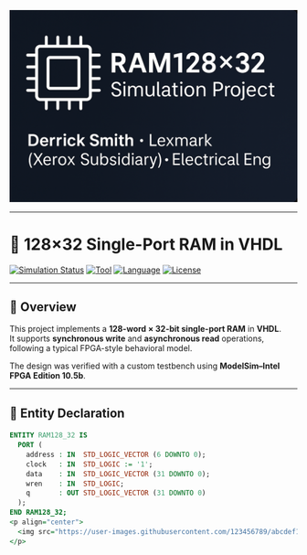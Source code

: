 <p align="center">
  <img src="https://github.com/Derricks888/VHDL_RAM128_32/blob/main/docs/header.png?raw=true" width="850" alt="VHDL RAM128×32 Simulation Project Banner">
</p>

---

# 🧠 128×32 Single-Port RAM in VHDL

[![Simulation Status](https://img.shields.io/badge/Simulation-Passed-brightgreen)]()
[![Tool](https://img.shields.io/badge/ModelSim-Intel_10.5b-blue)]()
[![Language](https://img.shields.io/badge/VHDL-2008-orange)]()
[![License](https://img.shields.io/badge/License-MIT-lightgrey)]()

---

## 📘 Overview

This project implements a **128-word × 32-bit single-port RAM** in **VHDL**.  
It supports **synchronous write** and **asynchronous read** operations, following a typical FPGA-style behavioral model.

The design was verified with a custom testbench using **ModelSim–Intel FPGA Edition 10.5b**.

---

## 🌟 Entity Declaration

```vhdl
ENTITY RAM128_32 IS
  PORT (
    address : IN  STD_LOGIC_VECTOR (6 DOWNTO 0);
    clock   : IN  STD_LOGIC := '1';
    data    : IN  STD_LOGIC_VECTOR (31 DOWNTO 0);
    wren    : IN  STD_LOGIC;
    q       : OUT STD_LOGIC_VECTOR (31 DOWNTO 0)
  );
END RAM128_32;
<p align="center">
  <img src="https://user-images.githubusercontent.com/123456789/abcdef123456.png" width="850">
</p>
